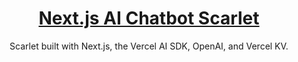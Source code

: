 <a href="https://kysclient.me">

  <h1 align="center">Next.js AI Chatbot Scarlet</h1>
</a>

<p align="center">
  Scarlet built with Next.js, the Vercel AI SDK, OpenAI, and Vercel KV.
</p>

